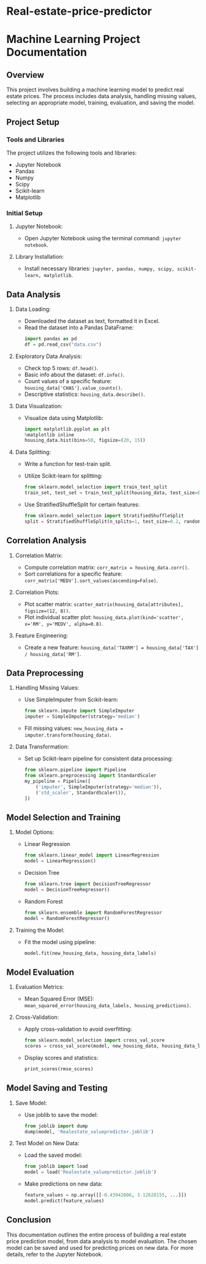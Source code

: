 # Real-estate-price-predictor
# Machine Learning Project Documentation

## Overview

This project involves building a machine learning model to predict real estate prices. The process includes data analysis, handling missing values, selecting an appropriate model, training, evaluation, and saving the model.

## Project Setup

### Tools and Libraries

The project utilizes the following tools and libraries:
- Jupyter Notebook
- Pandas
- Numpy
- Scipy
- Scikit-learn
- Matplotlib

### Initial Setup

1. Jupyter Notebook:
   - Open Jupyter Notebook using the terminal command: `jupyter notebook`.

2. Library Installation:
   - Install necessary libraries: `jupyter, pandas, numpy, scipy, scikit-learn, matplotlib`.

## Data Analysis

1. Data Loading:
   - Downloaded the dataset as text, formatted it in Excel.
   - Read the dataset into a Pandas DataFrame:
     ```python
     import pandas as pd
     df = pd.read_csv("data.csv")
     ```

2. Exploratory Data Analysis:
   - Check top 5 rows: `df.head()`.
   - Basic info about the dataset: `df.info()`.
   - Count values of a specific feature: `housing_data['CHAS'].value_counts()`.
   - Descriptive statistics: `housing_data.describe()`.

3. Data Visualization:
   - Visualize data using Matplotlib:
     ```python
     import matplotlib.pyplot as plt
     %matplotlib inline
     housing_data.hist(bins=50, figsize=(20, 15))
     ```

4. Data Splitting:
   - Write a function for test-train split.
   - Utilize Scikit-learn for splitting:
     ```python
     from sklearn.model_selection import train_test_split
     train_set, test_set = train_test_split(housing_data, test_size=0.2, random_state=42)
     ```

   - Use StratifiedShuffleSplit for certain features:
     ```python
     from sklearn.model_selection import StratifiedShuffleSplit
     split = StratifiedShuffleSplit(n_splits=1, test_size=0.2, random_state=42)
     ```

## Correlation Analysis

1. Correlation Matrix:
   - Compute correlation matrix: `corr_matrix = housing_data.corr()`.
   - Sort correlations for a specific feature: `corr_matrix['MEDV'].sort_values(ascending=False)`.

2. Correlation Plots:
   - Plot scatter matrix: `scatter_matrix(housing_data[attributes], figsize=(12, 8))`.
   - Plot individual scatter plot: `housing_data.plot(kind='scatter', x='RM', y='MEDV', alpha=0.8)`.

3. Feature Engineering:
   - Create a new feature: `housing_data['TAXRM'] = housing_data['TAX'] / housing_data['RM']`.

## Data Preprocessing

1. Handling Missing Values:
   - Use SimpleImputer from Scikit-learn:
     ```python
     from sklearn.impute import SimpleImputer
     imputer = SimpleImputer(strategy='median')
     ```

   - Fill missing values: `new_housing_data = imputer.transform(housing_data)`.

2. Data Transformation:
   - Set up Scikit-learn pipeline for consistent data processing:
     ```python
     from sklearn.pipeline import Pipeline
     from sklearn.preprocessing import StandardScaler
     my_pipeline = Pipeline([
         ('imputer', SimpleImputer(strategy='median')),
         ('std_scaler', StandardScaler()),
     ])
     ```

## Model Selection and Training

1. Model Options:
   - Linear Regression
     ```python
     from sklearn.linear_model import LinearRegression
     model = LinearRegression()
     ```
   - Decision Tree
     ```python
     from sklearn.tree import DecisionTreeRegressor
     model = DecisionTreeRegressor()
     ```
   - Random Forest
     ```python
     from sklearn.ensemble import RandomForestRegressor
     model = RandomForestRegressor()
     ```

2. Training the Model:
   - Fit the model using pipeline:
     ```python
     model.fit(new_housing_data, housing_data_labels)
     ```

## Model Evaluation

1. Evaluation Metrics:
   - Mean Squared Error (MSE): `mean_squared_error(housing_data_labels, housing_predictions)`.

2. Cross-Validation:
   - Apply cross-validation to avoid overfitting:
     ```python
     from sklearn.model_selection import cross_val_score
     scores = cross_val_score(model, new_housing_data, housing_data_labels, scoring="neg_mean_squared_error", cv=10)
     ```

   - Display scores and statistics:
     ```python
     print_scores(rmse_scores)
     ```

## Model Saving and Testing

1. Save Model:
   - Use joblib to save the model:
     ```python
     from joblib import dump
     dump(model, 'Realestate_valuepredictor.joblib')
     ```

2. Test Model on New Data:
   - Load the saved model:
     ```python
     from joblib import load
     model = load('Realestate_valuepredictor.joblib')
     ```

   - Make predictions on new data:
     ```python
     feature_values = np.array([[-0.43942006, 3.12628155, ...]])
     model.predict(feature_values)
     ```

## Conclusion

This documentation outlines the entire process of building a real estate price prediction model, from data analysis to model evaluation. The chosen model can be saved and used for predicting prices on new data. For more details, refer to the Jupyter Notebook.
